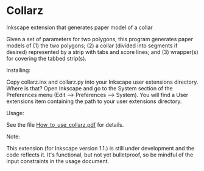 # Collarz
 Inkscape extension that generates paper model of a collar

Given a set of parameters for two polygons, this program generates paper models of (1) the two polygons; (2) a collar (divided into segments if desired) represented by a strip with tabs and score lines; and (3) wrapper(s) for covering the tabbed strip(s).

Installing:
 
Copy collarz.inx and collarz.py into your Inkscape user extensions directory. Where is that? Open Inkscape and go to the System section of the Preferences menu (Edit --> Preferences --> System). You will find a User extensions item containing the path to your user extensions directory.

Usage:

See the file [How_to_use_collarz.pdf](https://github.com/obzerving/Collarz/blob/main/How_to_use_collarz.pdf) for details.

Note:

This extension (for Inkscape version 1.1.) is still under development and the code reflects it. It's functional, but not yet bulletproof, so be mindful of the input constraints in the usage document.